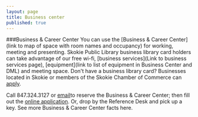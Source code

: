 ```yaml
---
layout: page
title: Business center
published: true
---
```


###Business & Career Center
You can use the [Business & Career Center](link to map of space with room names and occupancy) for working, meeting and presenting. Skokie Public Library business library card holders can take advantage of our free wi-fi, [business services](Link to business services page), [equipment](link to list of equipment in Business Center and DML) and meeting space. Don't have a business library card? Businesses located in Skokie or members of the Skokie Chamber of Commerce can [apply](http://www.skokielibrary.info/s_about/How/business-card-application.pdf). 

Call 847.324.3127 or [email](jpapke@skokielibrary.info)to reserve the Business & Career Center; then fill out the [online application](http://www.skokielibrary.info/s_about/ab_facilities/business_center/BC_application.pdf). Or, drop by the Reference Desk and pick up a key. See more Business & Career Center facts here.